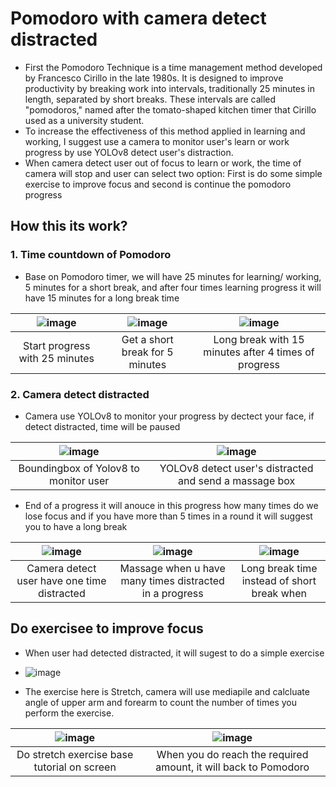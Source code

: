 # Pomodoro with camera detect distracted
* First the Pomodoro Technique is a time management method developed by Francesco Cirillo in the late 1980s. It is designed to improve productivity by breaking work into intervals, traditionally 25 minutes in length, separated by short breaks. These intervals are called "pomodoros," named after the tomato-shaped kitchen timer that Cirillo used as a university student.
* To increase the effectiveness of this method applied in learning and working, I suggest use a camera to monitor user's learn or work progress by use YOLOv8 detect user's distraction.
* When camera detect user out of focus to learn or work, the time of camera will stop and user can select two option: First is do some simple exercise to improve focus and second is continue the pomodoro progress
  
## How this its work?
### 1. Time countdown of Pomodoro
* Base on Pomodoro timer, we will have 25 minutes for learning/ working, 5 minutes for a short break, and after four times learning progress it will have 15 minutes for a long break time
  
| ![image](https://github.com/n1ne1903/Pomodoro-with-camera-detect-distracted/assets/141629048/32c5e64d-b9fc-4673-8dae-ca97404ff03c) | ![image](https://github.com/n1ne1903/Pomodoro-with-camera-detect-distracted/assets/141629048/4e9fe3ee-7a88-4155-9187-08d57ba6bd7f) | ![image](https://github.com/n1ne1903/Pomodoro-with-camera-detect-distracted/assets/141629048/f158813d-6612-4343-a583-240915035202) |
|:------------------------------:|:------------------------------:|:------------------------------:|
| Start progress with 25 minutes              | Get a short break for 5 minutes             | Long break with 15 minutes after 4 times of progress            |

### 2. Camera detect distracted
* Camera use YOLOv8 to monitor your progress by dectect your face, if detect distracted, time will be paused
  
| ![image](https://github.com/n1ne1903/Pomodoro-with-camera-detect-distracted/assets/141629048/48b748aa-adc9-44bf-825c-494842b9c83c) | ![image](https://github.com/n1ne1903/Pomodoro-with-camera-detect-distracted/assets/141629048/4665ea0d-78b1-43a6-b5a4-e3b04081e415) |
|:------------------------------:|:------------------------------:|
| Boundingbox of Yolov8 to monitor user            | YOLOv8 detect user's distracted and send a massage box         |

* End of a progress it will anouce in this progress how many times do we lose focus and if you have more than 5 times in a round it will suggest you to have a long break
  
|![image](https://github.com/n1ne1903/Pomodoro-with-camera-detect-distracted/assets/141629048/bb3dcf11-2257-433b-b302-87f9a13ece8d)  |  ![image](https://github.com/n1ne1903/Pomodoro-with-camera-detect-distracted/assets/141629048/2dba7028-c349-476e-9b73-8c9e9337aa72) | ![image](https://github.com/n1ne1903/Pomodoro-with-camera-detect-distracted/assets/141629048/70bd48c0-aa95-4a92-9f3c-afffd32c587d) |
|:------------------------------:|:------------------------------:|:------------------------------:|
| Camera detect user have one time distracted             | Massage when u have many times distracted in a progress            | Long break time instead of short break when           |

## Do exercisee to improve focus
* When user had detected distracted, it will sugest to do a simple exercise
* ![image](https://github.com/n1ne1903/Pomodoro-with-camera-detect-distracted/assets/141629048/0b8ab95b-0371-4e9f-a009-6c7dd1ba6455)

* The exercise here is Stretch, camera will use mediapile and calcluate angle of upper arm and forearm to count the number of times you perform the exercise.


| ![image](https://github.com/n1ne1903/Pomodoro-with-camera-detect-distracted/assets/141629048/6e82d3b5-d0e2-4edc-a5ce-5e3453ee3600) |![image](https://github.com/n1ne1903/Pomodoro-with-camera-detect-distracted/assets/141629048/b73aaa7c-442d-412d-a7d9-d7fe8202fa6a) |
|:------------------------------:|:------------------------------:|
| Do stretch exercise base tutorial on screen           | When you do reach the required amount, it will back to Pomodoro    |






